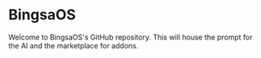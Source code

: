 # BingsaOS

Welcome to BingsaOS's GitHub repository. This will house the prompt for the AI and the marketplace for addons.
